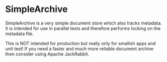 # SimpleArchive

SimpleArchive is a very simple document store which also tracks metadata.
It is intended for use in parallel tests and therefore performs locking on the
metadata file.

This is NOT intended for production but really only for smallish apps and unit test!
If you need a faster and much more reliable document archive then consider
using Apache JackRabbit. 
